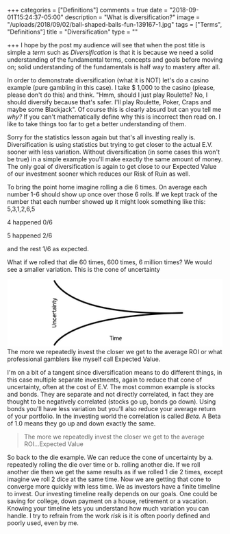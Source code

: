 +++
categories = ["Definitions"]
comments = true
date = "2018-09-01T15:24:37-05:00"
description = "What is diversification?"
image = "/uploads/2018/09/02/ball-shaped-balls-fun-139167-1.jpg"
tags = ["Terms", "Definitions"]
title = "Diversification"
type = ""

+++
I hope by the post my audience will see that when the post title is simple a _term_ such as _Diversification_ is that it is because we need a solid understanding of the fundamental terms, concepts and goals before moving on; solid understanding of the fundamentals is half way to mastery after all.

In order to demonstrate diversification (what it is NOT) let's do a casino example (pure gambling in this case). I take $ 1,000 to the casino (please, please don't do this) and think. "Hmm, should I just play Roulette? No, I should diversify because that's safer. I'll play Roulette, Poker, Craps and maybe some Blackjack". Of course this is clearly absurd but can you tell me _why?_ If you can't mathematically define why this is incorrect then read on.  I like to take things too far to get a better understanding of them.

Sorry for the statistics lesson again but that's all investing really is. Diversification is using statistics but trying to get closer to the actual E.V. sooner with less variation. Without diversification (in some cases this won't be true) in a simple example you'll make exactly the same amount of money. The only goal of diversification is again to get close to our Expected Value of our investment sooner which reduces our Risk of Ruin as well. 

To bring the point home imagine rolling a die 6 times. On average each number 1-6 should show up once over those 6 rolls. If we kept track of the number that each number showed up it might look something like this: 5,3,1,2,6,5

4 happened 0/6

5 happened 2/6

and the rest 1/6 as expected.

What if we rolled that die 60 times, 600 times, 6 million times? We would see a smaller variation. This is the cone of uncertainty

![](/uploads/2018/08/30/cone_of_uncertainty.jpg)The more we repeatedly invest the closer we get to the average ROI or what professional gamblers like myself call Expected Value.

I'm on a bit of a tangent since diversification means to do different things, in this case multiple separate investments, again to reduce that cone of uncertainty, often at the cost of E.V. The most common example is stocks and bonds. They are separate and not directly correlated, in fact they are thought to be negatively correlated (stocks go up, bonds go down). Using bonds you'll have less variation but you'll also reduce your average return of your portfolio. In the investing world the correlation is called _Beta._ A Beta of 1.0 means they go up and down exactly the same. 

> The more we repeatedly invest the closer we get to the average ROI...Expected Value

So back to the die example. We can reduce the cone of uncertainty by a. repeatedly rolling the die over time or b. rolling another die. If we roll another die then we get the same results as if we rolled 1 die 2 times, except imagine we roll 2 dice at the same time. Now we are getting that cone to converge more quickly with less time. We as investors have a finite timeline to invest. Our investing timeline really depends on our goals. One could be saving for college, down payment on a house, retirement or a vacation. Knowing your timeline lets you understand how much variation you can handle. I try to refrain from the work _risk_ is it is often poorly defined and poorly used, even by me.